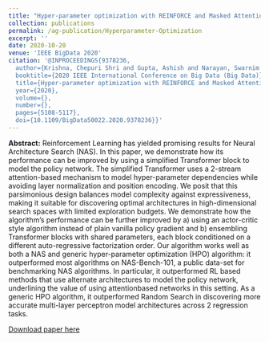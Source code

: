 ```yaml
---
title: "Hyper-parameter optimization with REINFORCE and Masked Attention Auto-regressive Density Estimators"
collection: publications
permalink: /ag-publication/Hyperparameter-Optimization
excerpt: ''
date: 2020-10-20
venue: 'IEEE BigData 2020'
citation: '@INPROCEEDINGS{9378236,
  author={Krishna, Chepuri Shri and Gupta, Ashish and Narayan, Swarnim and Rai, Himanshu and Manchanda, Diksha},
  booktitle={2020 IEEE International Conference on Big Data (Big Data)}, 
  title={Hyper-parameter optimization with REINFORCE and Masked Attention Auto-regressive Density Estimators}, 
  year={2020},
  volume={},
  number={},
  pages={5108-5117},
  doi={10.1109/BigData50022.2020.9378236}}'
---
```


**Abstract:** Reinforcement Learning has yielded promising results for Neural Architecture Search (NAS). In this paper, we demonstrate how its performance can be improved by using a simplified Transformer block to model the policy network. The simplified Transformer uses a 2-stream attention-based mechanism to model hyper-parameter dependencies while avoiding layer normalization and position encoding. We posit that this parsimonious design balances model complexity against expressiveness, making it suitable for discovering optimal architectures in high-dimensional search spaces with limited exploration budgets. We demonstrate how the algorithm’s performance can be further improved by a) using an actor-critic style algorithm instead of plain vanilla policy gradient and b) ensembling Transformer blocks with shared parameters, each block conditioned on a different auto-regressive factorization order. Our algorithm works well as both a NAS and generic hyper-parameter optimization (HPO) algorithm: it outperformed most algorithms on NAS-Bench-101, a public data-set for benchmarking NAS algorithms. In particular, it outperformed RL based methods that use alternate architectures to model the policy network, underlining the value of using attentionbased networks in this setting. As a generic HPO algorithm, it outperformed Random Search in discovering more accurate multi-layer perceptron model architectures across 2 regression tasks.

[Download paper here](http://Ashish-Gupta03.github.io/files/Hyperparameter_Optimization.pdf)


